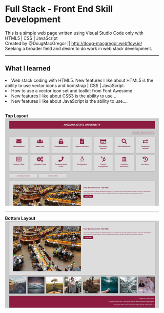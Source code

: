 # Full Stack - Front End Skill Development
This is a simple web page written using Visual Studio Code only with HTML5 | CSS | JavaScript<br>
Created by @DougMacGregor || http://doug-macgregor.webflow.io/<br>
Seeking a broader field and desire to do work in web stack development.

<hr>

## What I learned
<li>Web stack coding with HTML5. New features I like about HTML5 is the ability to use vector icons and bootstrap | CSS | JavaScript.</li>
<li>How to use a vector icon set and toolkit from Font Awesome.</li>
<li>New features I like about CSS3 is the ability to use...</li>
<li>New features I like about JavaScript is the ability to use....</li><br>

<b>Top Layout</b><br>
![java-code](https://raw.githubusercontent.com/SEDoug/web_template/master/img/page-1.JPG)<hr>
<b>Bottom Layout</b><br>
![java-code](https://raw.githubusercontent.com/SEDoug/web_template/master/img/page-2.JPG)
